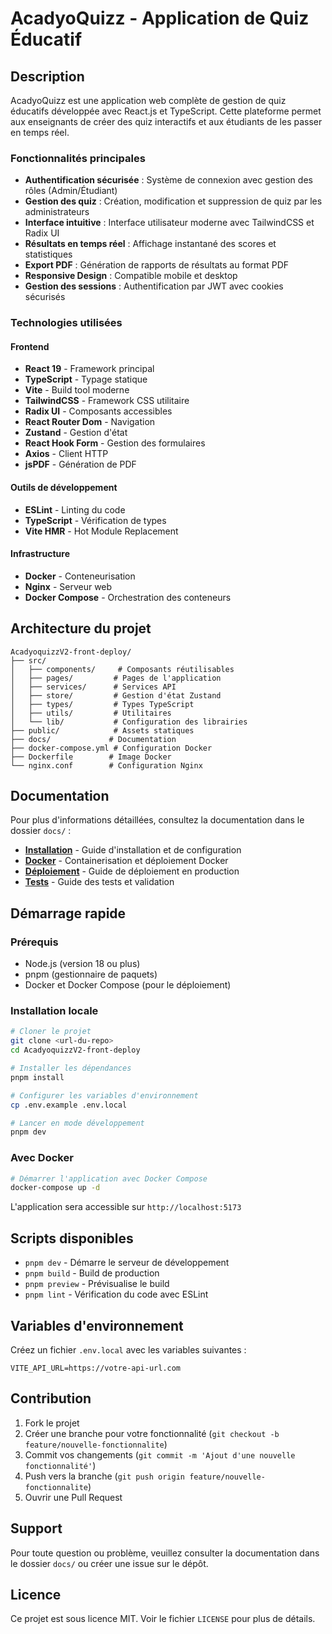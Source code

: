 # AcadyoQuizz - Application de Quiz Éducatif

## Description

AcadyoQuizz est une application web complète de gestion de quiz éducatifs développée avec React.js et TypeScript. Cette plateforme permet aux enseignants de créer des quiz interactifs et aux étudiants de les passer en temps réel.

### Fonctionnalités principales

- **Authentification sécurisée** : Système de connexion avec gestion des rôles (Admin/Étudiant)
- **Gestion des quiz** : Création, modification et suppression de quiz par les administrateurs
- **Interface intuitive** : Interface utilisateur moderne avec TailwindCSS et Radix UI
- **Résultats en temps réel** : Affichage instantané des scores et statistiques
- **Export PDF** : Génération de rapports de résultats au format PDF
- **Responsive Design** : Compatible mobile et desktop
- **Gestion des sessions** : Authentification par JWT avec cookies sécurisés

### Technologies utilisées

#### Frontend
- **React 19** - Framework principal
- **TypeScript** - Typage statique
- **Vite** - Build tool moderne
- **TailwindCSS** - Framework CSS utilitaire
- **Radix UI** - Composants accessibles
- **React Router Dom** - Navigation
- **Zustand** - Gestion d'état
- **React Hook Form** - Gestion des formulaires
- **Axios** - Client HTTP
- **jsPDF** - Génération de PDF

#### Outils de développement
- **ESLint** - Linting du code
- **TypeScript** - Vérification de types
- **Vite HMR** - Hot Module Replacement

#### Infrastructure
- **Docker** - Conteneurisation
- **Nginx** - Serveur web
- **Docker Compose** - Orchestration des conteneurs

## Architecture du projet

```
AcadyoquizzV2-front-deploy/
├── src/
│   ├── components/     # Composants réutilisables
│   ├── pages/         # Pages de l'application
│   ├── services/      # Services API
│   ├── store/         # Gestion d'état Zustand
│   ├── types/         # Types TypeScript
│   ├── utils/         # Utilitaires
│   └── lib/           # Configuration des librairies
├── public/            # Assets statiques
├── docs/             # Documentation
├── docker-compose.yml # Configuration Docker
├── Dockerfile        # Image Docker
└── nginx.conf        # Configuration Nginx
```

## Documentation

Pour plus d'informations détaillées, consultez la documentation dans le dossier `docs/` :

- **[Installation](./docs/installation.md)** - Guide d'installation et de configuration
- **[Docker](./docs/docker.md)** - Containerisation et déploiement Docker
- **[Déploiement](./docs/deployment.md)** - Guide de déploiement en production
- **[Tests](./docs/testing.md)** - Guide des tests et validation

## Démarrage rapide

### Prérequis
- Node.js (version 18 ou plus)
- pnpm (gestionnaire de paquets)
- Docker et Docker Compose (pour le déploiement)

### Installation locale
```bash
# Cloner le projet
git clone <url-du-repo>
cd AcadyoquizzV2-front-deploy

# Installer les dépendances
pnpm install

# Configurer les variables d'environnement
cp .env.example .env.local

# Lancer en mode développement
pnpm dev
```

### Avec Docker
```bash
# Démarrer l'application avec Docker Compose
docker-compose up -d
```

L'application sera accessible sur `http://localhost:5173`

## Scripts disponibles

- `pnpm dev` - Démarre le serveur de développement
- `pnpm build` - Build de production
- `pnpm preview` - Prévisualise le build
- `pnpm lint` - Vérification du code avec ESLint

## Variables d'environnement

Créez un fichier `.env.local` avec les variables suivantes :

```env
VITE_API_URL=https://votre-api-url.com
```

## Contribution

1. Fork le projet
2. Créer une branche pour votre fonctionnalité (`git checkout -b feature/nouvelle-fonctionnalite`)
3. Commit vos changements (`git commit -m 'Ajout d'une nouvelle fonctionnalité'`)
4. Push vers la branche (`git push origin feature/nouvelle-fonctionnalite`)
5. Ouvrir une Pull Request

## Support

Pour toute question ou problème, veuillez consulter la documentation dans le dossier `docs/` ou créer une issue sur le dépôt.

## Licence

Ce projet est sous licence MIT. Voir le fichier `LICENSE` pour plus de détails.